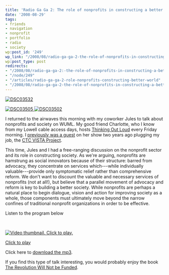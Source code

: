 ```yaml
---
title: 'Radio Ga Ga 2: The role of nonprofits in constructing a better world'
date: '2008-08-29'
tags:
- friends
- navigation
- nonprofit
- portfolio
- radio
- society
wp:post_id: '249'
wp_link: "/2008/08/radio-ga-ga-2-the-role-of-nonprofits-in-constructing-a-better-world/"
wp:post_type: post
redirects:
- "/2008/08/radio-ga-ga-2:-the-role-of-nonprofits-in-constructing-a-better-world/"
- "/node/249"
- "/articles/radio-ga-ga-2-role-nonprofits-constructing-better-world"
- "/2008/08/radio-ga-ga-2-the-role-of-nonprofits-in-constructing-a-better-world/"
---
```


[ ![DSC03532](http://farm4.static.flickr.com/3125/2809174391_2abdcf02df.jpg) ](http://www.flickr.com/photos/bensheldon/2809174391/ "DSC03532 by bensheldon, on Flickr")

  [ ![DSC03505](http://farm4.static.flickr.com/3224/2809178389_19bb8b534b_m.jpg) ](http://www.flickr.com/photos/bensheldon/2809178389/ "DSC03505 by bensheldon, on Flickr") [ ![DSC03502](http://farm4.static.flickr.com/3282/2810037214_8cce02367b_m.jpg) ](http://www.flickr.com/photos/bensheldon/2810037214/ "DSC03502 by bensheldon, on Flickr")

I returned to the airwaves this morning with my coworker Jules to talk about nonprofits and society on WUML. My good friend Charlotte, who I know from my Lowell cable access days, hosts [Thinking Out Loud](http://www.uml.edu/thinkoutloud/) every Friday morning. I [previously was a guest](http://island94.org/node/99) on her show two years ago plugging my job, the [CTC VISTA Project](http://ctcvista.org).

This time, Jules and I had a free-ranging discussion on the nonprofit sector and its role in constructing society. As we're arguing, nonprofits are hamstrung as social innovators because of their structure: barred from advocacy, they concentrate on services which---while individually valuable---provide only symptomatic relief rather than comprehensive reform. We don't want to discount the valuable and necessary services of nonprofits (not at all!), but believe that a parallel movement of advocacy and reform is key to building a better society. While nonprofits are perhaps a natural place to begin dialogue, vision and action for improving society as a whole, those components must ultimately move beyond the narrow confines of traditional nonprofit organizations in order to be effective.

Listen to the program below

 

[ ![Video thumbnail. Click to play.](http://blip.tv/file/get/Bensheldon-ThinkingOutLoud152.mp3.jpg "Click to play") ](http://blip.tv/file/get/Bensheldon-ThinkingOutLoud152.mp3)

[Click to play](http://blip.tv/file/get/Bensheldon-ThinkingOutLoud152.mp3)

Click here to [download the mp3](2008-08-29-Radio-Ga-Ga-2-The-role-of-nonprofits-in-constructing-a-better-world/Ben-on-WUML-20080829.mp3).

If you find this type of talk interesting, you would probably enjoy the book [The Revolution Will Not be Funded](http://www.amazon.com/Revolution-Will-Not-Funded-Non-Profit/dp/0896087662?tag=particculturf-20).

